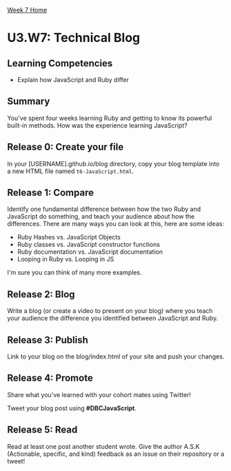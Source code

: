 [Week 7 Home](./)

# U3.W7: Technical Blog

## Learning Competencies
- Explain how JavaScript and Ruby differ

## Summary
You've spent four weeks learning Ruby and getting to know its powerful built-in methods. How was the experience learning JavaScript?

## Release 0: Create your file
In your [USERNAME].github.io/blog directory, copy your blog template into a new HTML file named `t6-JavaScript.html`.

## Release 1: Compare
Identify one fundamental difference between how the two Ruby and JavaScript do something, and teach your audience about how the differences. There are many ways you can look at this, here are some ideas:

- Ruby Hashes vs. JavaScript Objects
- Ruby classes vs. JavaScript constructor functions
- Ruby documentation vs. JavaScript documentation
- Looping in Ruby vs. Looping in JS

I'm sure you can think of many more examples.

## Release 2: Blog
Write a blog (or create a video to present on your blog) where you teach your audience the difference you identified between JavaScript and Ruby.

## Release 3: Publish
Link to your blog on the blog/index.html of your site and push your changes.

## Release 4: Promote
Share what you've learned with your cohort mates using Twitter!

Tweet your blog post using **#DBCJavaScript**.

## Release 5: Read
Read at least one post another student wrote. Give the author A.S.K (Actionable, specific, and kind) feedback as an issue on their repository or a tweet!